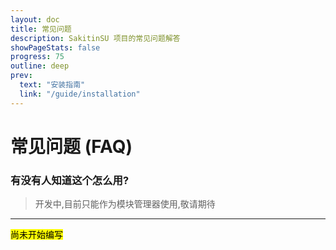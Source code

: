```yaml
---
layout: doc
title: 常见问题
description: SakitinSU 项目的常见问题解答
showPageStats: false
progress: 75
outline: deep
prev:
  text: "安装指南"
  link: "/guide/installation"
---
```


# 常见问题 (FAQ)

### 有没有人知道这个怎么用?
> 开发中,目前只能作为模块管理器使用,敬请期待
---

<mark>尚未开始编写</mark>
